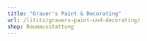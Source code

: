 ```yaml
---
title: "Grauer's Paint & Decorating"
url: /lititz/grauers-paint-und-decorating/
shop: Raumausstattung
---
```

